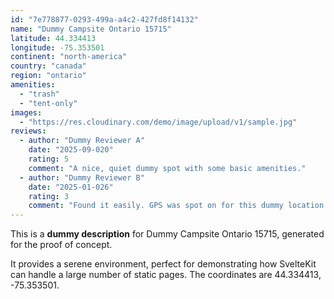 ```yaml
---
id: "7e778877-0293-499a-a4c2-427fd8f14132"
name: "Dummy Campsite Ontario 15715"
latitude: 44.334413
longitude: -75.353501
continent: "north-america"
country: "canada"
region: "ontario"
amenities:
  - "trash"
  - "tent-only"
images:
  - "https://res.cloudinary.com/demo/image/upload/v1/sample.jpg"
reviews:
  - author: "Dummy Reviewer A"
    date: "2025-09-020"
    rating: 5
    comment: "A nice, quiet dummy spot with some basic amenities."
  - author: "Dummy Reviewer B"
    date: "2025-01-026"
    rating: 3
    comment: "Found it easily. GPS was spot on for this dummy location."
---
```


This is a **dummy description** for Dummy Campsite Ontario 15715, generated for the proof of concept.

It provides a serene environment, perfect for demonstrating how SvelteKit can handle a large number of static pages. The coordinates are 44.334413, -75.353501.
